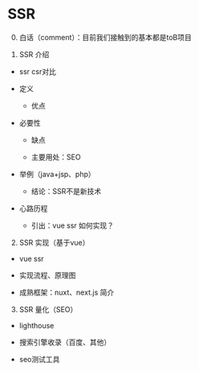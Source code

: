 # SSR

0. 白话（comment）：目前我们接触到的基本都是toB项目

1. SSR 介绍

- ssr csr对比

- 定义

  - 优点

- 必要性

  - 缺点

  - 主要用处：SEO

- 举例（java+jsp、php） 
  
  - 结论：SSR不是新技术

- 心路历程
  
  - 引出：vue ssr 如何实现？


2. SSR 实现（基于vue）

- vue ssr

- 实现流程、原理图

- 成熟框架：nuxt、next.js 简介

3. SSR 量化（SEO）

- lighthouse

- 搜索引擎收录（百度、其他）

- seo测试工具
